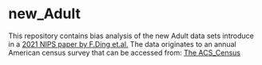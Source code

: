 # new_Adult

This repository contains bias analysis of the new Adult data sets introduce in a [2021 NIPS paper by F.Ding et.al.](https://proceedings.neurips.cc/paper/2021/file/32e54441e6382a7fbacbbbaf3c450059-Paper.pdf) 
The data originates to an annual American census survey that can be accessed from: [The ACS_Census](https://www2.census.gov/programs-surveys/acs/data/pums/2019/)
